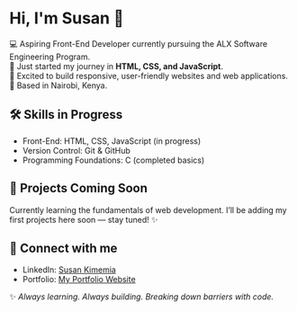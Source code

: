 # Hi, I'm Susan 👋  

💻 Aspiring Front-End Developer currently pursuing the ALX Software Engineering Program.  
🌱 Just started my journey in **HTML, CSS, and JavaScript**.  
🚀 Excited to build responsive, user-friendly websites and web applications.  
📌 Based in Nairobi, Kenya.  

## 🛠️ Skills in Progress
- Front-End: HTML, CSS, JavaScript (in progress)  
- Version Control: Git & GitHub  
- Programming Foundations: C (completed basics)  

## 📂 Projects Coming Soon
Currently learning the fundamentals of web development. I’ll be adding my first projects here soon — stay tuned! ✨  

## 🔗 Connect with me
- LinkedIn: [Susan Kimemia](https://www.linkedin.com/in/susan-kimemia-804a92274)  
- Portfolio: [My Portfolio Website](https://sites.google.com/view/susan-kimemia-portfolio/home)  

✨ *Always learning. Always building. Breaking down barriers with code.*  